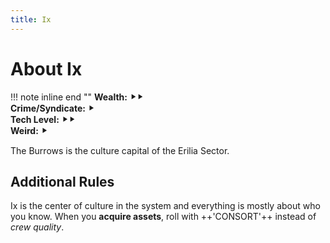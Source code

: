 ```yaml
---
title: Ix
---
```


# About Ix

!!! note inline end ""
    **Wealth:** ⯈⯈<br />
    **Crime/Syndicate:** ⯈<br />
    **Tech Level:** ⯈⯈<br />
    **Weird:** ⯈

The Burrows is the culture capital of the Erilia Sector.

## Additional Rules

Ix is the center of culture in the system and everything is mostly about who you know. When you **acquire assets**, roll with ++'CONSORT'++ instead of *crew quality*.